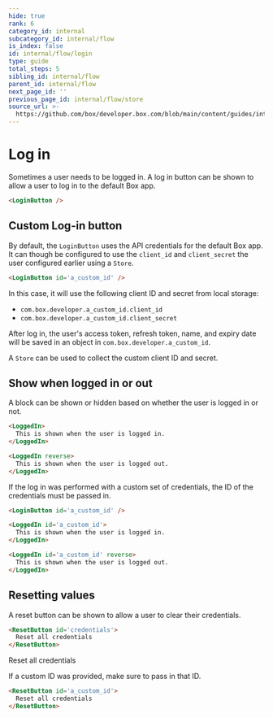 ```yaml
---
hide: true
rank: 6
category_id: internal
subcategory_id: internal/flow
is_index: false
id: internal/flow/login
type: guide
total_steps: 5
sibling_id: internal/flow
parent_id: internal/flow
next_page_id: ''
previous_page_id: internal/flow/store
source_url: >-
  https://github.com/box/developer.box.com/blob/main/content/guides/internal/flow/login.md
---
```

<!-- does not need translation -->

# Log in

Sometimes a user needs to be logged in. A log in button can be shown to allow a
user to log in to the default Box app.

```html
<LoginButton />
```

<LoginButton>

</LoginButton>

## Custom Log-in button

By default, the `LoginButton` uses the API credentials for the default Box app.
It can though be configured to use the `client_id` and `client_secret` the user
configured earlier using a `Store`.

```html
<LoginButton id='a_custom_id' />
```

In this case, it will use the following client ID and secret from local storage:

* `com.box.developer.a_custom_id.client_id` 
* `com.box.developer.a_custom_id.client_secret`

After log in, the user's access token, refresh token, name, and expiry date will
be saved in an object in `com.box.developer.a_custom_id`.

<Message>

A `Store` can be used to collect the custom client ID and secret.

</Message>

## Show when logged in or out

A block can be shown or hidden based on whether the user is logged in or not.

```html
<LoggedIn>
  This is shown when the user is logged in.
</LoggedIn>

<LoggedIn reverse>
  This is shown when the user is logged out.
</LoggedIn>
```

If the log in was performed with a custom set of credentials, the ID of the
credentials must be passed in.

```html
<LoginButton id='a_custom_id' />

<LoggedIn id='a_custom_id'>
  This is shown when the user is logged in.
</LoggedIn>

<LoggedIn id='a_custom_id' reverse>
  This is shown when the user is logged out.
</LoggedIn>
```

## Resetting values

A reset button can be shown to allow a user to clear their credentials.

```html
<ResetButton id='credentials'>
  Reset all credentials
</ResetButton>
```

<H>

<ResetButton id='credentials'>

Reset all credentials

</ResetButton>

</H>

If a custom ID was provided, make sure to pass in that ID.

```html
<ResetButton id='a_custom_id'>
  Reset all credentials
</ResetButton>
```